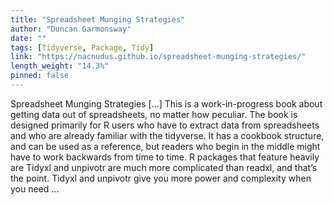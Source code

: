 ```yaml
---
title: "Spreadsheet Munging Strategies"
author: "Duncan Garmonsway"
date: ""
tags: [Tidyverse, Package, Tidy]
link: "https://nacnudus.github.io/spreadsheet-munging-strategies/"
length_weight: "14.3%"
pinned: false
---
```


Spreadsheet Munging Strategies [...] This is a work-in-progress book about getting data out of spreadsheets, no
matter how peculiar. The book is designed primarily for R users who have to
extract data from spreadsheets and who are already familiar with the
tidyverse. It has a cookbook structure, and can be
used as a reference, but readers who begin in the middle might have to work
backwards from time to time. R packages that feature heavily are Tidyxl and unpivotr are much more complicated than readxl, and that’s the point.
Tidyxl and unpivotr give you more power and complexity when you need ...
